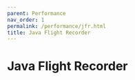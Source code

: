 ```yaml
---
parent: Performance
nav_order: 1
permalink: /performance/jfr.html
title: Java Flight Recorder
---
```


# Java Flight Recorder

